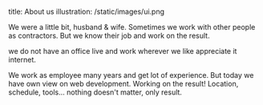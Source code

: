 title: About us
illustration: /static/images/ui.png

We were a little bit, husband & wife. Sometimes we work with other people as contractors. But we know their job and work on the result.

we do not have an office live and work wherever we like appreciate it internet.

We work as employee many years and get lot of experience. But today we have own view on web development. Working on the result! Location, schedule, tools... nothing doesn't matter, only result.
